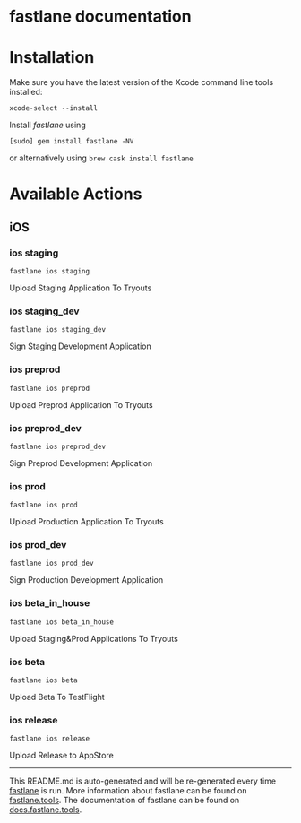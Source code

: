 fastlane documentation
================
# Installation

Make sure you have the latest version of the Xcode command line tools installed:

```
xcode-select --install
```

Install _fastlane_ using
```
[sudo] gem install fastlane -NV
```
or alternatively using `brew cask install fastlane`

# Available Actions
## iOS
### ios staging
```
fastlane ios staging
```
Upload Staging Application To Tryouts
### ios staging_dev
```
fastlane ios staging_dev
```
Sign Staging Development Application
### ios preprod
```
fastlane ios preprod
```
Upload Preprod Application To Tryouts
### ios preprod_dev
```
fastlane ios preprod_dev
```
Sign Preprod Development Application
### ios prod
```
fastlane ios prod
```
Upload Production Application To Tryouts
### ios prod_dev
```
fastlane ios prod_dev
```
Sign Production Development Application
### ios beta_in_house
```
fastlane ios beta_in_house
```
Upload Staging&Prod Applications To Tryouts
### ios beta
```
fastlane ios beta
```
Upload Beta To TestFlight
### ios release
```
fastlane ios release
```
Upload Release to AppStore

----

This README.md is auto-generated and will be re-generated every time [fastlane](https://fastlane.tools) is run.
More information about fastlane can be found on [fastlane.tools](https://fastlane.tools).
The documentation of fastlane can be found on [docs.fastlane.tools](https://docs.fastlane.tools).
